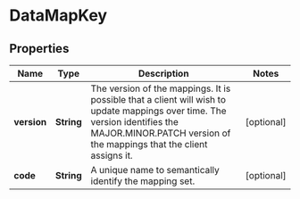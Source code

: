 

# DataMapKey


## Properties

Name | Type | Description | Notes
------------ | ------------- | ------------- | -------------
**version** | **String** | The version of the mappings. It is possible that a client will wish to update mappings over time. The version identifies the MAJOR.MINOR.PATCH version  of the mappings that the client assigns it. |  [optional]
**code** | **String** | A unique name to semantically identify the mapping set. |  [optional]



